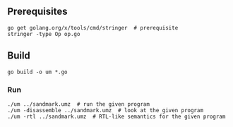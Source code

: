 ## Prerequisites

```
go get golang.org/x/tools/cmd/stringer  # prerequisite
stringer -type Op op.go
```

## Build

```
go build -o um *.go
```

### Run

```
./um ../sandmark.umz  # run the given program
./um -disassemble ../sandmark.umz  # look at the given program
./um -rtl ../sandmark.umz  # RTL-like semantics for the given program
```
